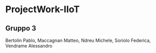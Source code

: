 # ProjectWork-IIoT
 
## Gruppo 3

Bertolin Pablo, Maccagnan Matteo, Ndreu Michele, Soriolo Federica, Vendrame Alessandro

